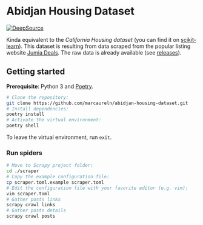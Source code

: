 # Abidjan Housing Dataset

[![DeepSource](https://app.deepsource.com/gh/marcaureln/abidjan-housing-dataset.svg/?label=active+issues&show_trend=true&token=Zgv0aeYVbniA0cDNCUrv89UJ)](https://app.deepsource.com/gh/marcaureln/abidjan-housing-dataset/?ref=repository-badge)

Kinda equivalent to the _California Housing dataset_ (you can find it on [scikit-learn](https://inria.github.io/scikit-learn-mooc/python_scripts/datasets_california_housing.html)). 
This dataset is resulting from data scraped from the popular listing website [Jumia Deals](https://deals.jumia.ci/).
The raw data is already available (see [releases](https://github.com/marcaureln/abidjan-housing-dataset/releases)).

## Getting started

**Prerequisite**: Python 3 and [Poetry](https://python-poetry.org/docs/).

```bash
# Clone the repository:
git clone https://github.com/marcaureln/abidjan-housing-dataset.git
# Install dependencies:
poetry install
# Activate the virtual environment:
poetry shell
```

To leave the virtual environment, run `exit`.

### Run spiders

```bash
# Move to Scrapy project folder:
cd ./scraper
# Copy the example configuration file:
cp scraper.toml.example scraper.toml
# Edit the configuration file with your favorite editor (e.g. vim):
vim scraper.toml
# Gather posts links
scrapy crawl links
# Gather posts details 
scrapy crawl posts
```
